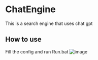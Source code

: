 # ChatEngine
This is a search engine that uses chat gpt
## How to use
Fill the config and run Run.bat
![image](https://user-images.githubusercontent.com/128687876/227432155-4b854e31-e390-4f2b-acac-96ba8093fb1e.png)
